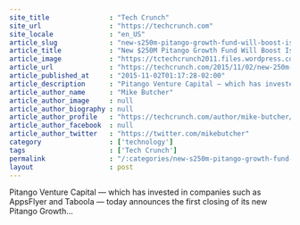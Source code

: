 ```yaml
---
site_title               : "Tech Crunch"
site_url                 : "https://techcrunch.com"
site_locale              : "en_US"
article_slug             : "new-s250m-pitango-growth-fund-will-boost-israeli-scale-ups"
article_title            : "New $250M Pitango Growth Fund Will Boost Israeli Scale-Ups"
article_image            : "https://tctechcrunch2011.files.wordpress.com/2015/11/screen-shot-2015-11-02-at-9-40-48-am.png?w=360&h=400&crop=1"
article_url              : "https://techcrunch.com/2015/11/02/new-250m-pitango-growth-fund-will-boost-israeli-scale-ups/"
article_published_at     : "2015-11-02T01:17:28-02:00"
article_description      : "Pitango Venture Capital — which has invested in companies such as AppsFlyer and Taboola — today announces the first closing of its new Pitango Growth..."
article_author_name      : "Mike Butcher"
article_author_image     : null
article_author_biography : null
article_author_profile   : "https://techcrunch.com/author/mike-butcher/"
article_author_facebook  : null
article_author_twitter   : "https://twitter.com/mikebutcher"
category                 : ['technology']
tags                     : ['Tech Crunch']
permalink                : "/:categories/new-s250m-pitango-growth-fund-will-boost-israeli-scale-ups/"
layout                   : post
---
```


Pitango Venture Capital — which has invested in companies such as AppsFlyer and Taboola — today announces the first closing of its new Pitango Growth...
